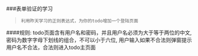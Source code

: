 ###表单验证的学习
>     利用昨天学习的正则表达式，为你的todo增加一个登陆页面

####规则:
todo页面含有用户名和密码，并且用户名必须为大于等于两位的中文,密码为数字字母下划线的组合，不可以小于六位,
用户输入如果不合法则弹窗提示用户名不合法，合法则进入todo主页面

